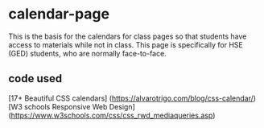# calendar-page
This is the basis for the calendars for class pages so that students have access to materials while not in class.
This page is specifically for HSE (GED) students, who are normally face-to-face.

## code used
[17+ Beautiful CSS calendars] (https://alvarotrigo.com/blog/css-calendar/)  
[W3 schools Responsive Web Design] (https://www.w3schools.com/css/css_rwd_mediaqueries.asp)  
